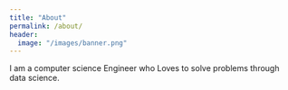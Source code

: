 ```yaml
---
title: "About"
permalink: /about/
header:
  image: "/images/banner.png"
---
```

I am a computer science Engineer who Loves to solve problems through data science.

